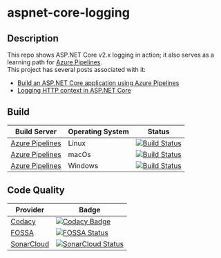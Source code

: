 # aspnet-core-logging

## Description

This repo shows ASP.NET Core v2.x logging in action; it also serves as a learning path for [Azure Pipelines](https://azure.microsoft.com/en-us/services/devops/pipelines/).  
This project has several posts associated with it:

- [Build an ASP.NET Core application using Azure Pipelines](https://crossprogramming.com/2019/03/17/build-asp-net-core-app-using-azure-pipelines.html)
- [Logging HTTP context in ASP.NET Core](https://crossprogramming.com/2018/12/27/logging-http-context-in-asp-net-core.html)

## Build

| Build Server                                                                    | Operating System | Status                                                                                                                                                                                                                                                                                                        |
| ------------------------------------------------------------------------------- | ---------------- | ------------------------------------------------------------------------------------------------------------------------------------------------------------------------------------------------------------------------------------------------------------------------------------------------------------- |
| [Azure Pipelines](https://azure.microsoft.com/en-us/services/devops/pipelines/) | Linux            | [![Build Status](https://satrapu.visualstudio.com/aspnet-core-logging/_apis/build/status/build-any-commit?branchName=feature/run-tests-using-nunit&jobName=Build%20on%20Linux)](https://satrapu.visualstudio.com/aspnet-core-logging/_build/latest?definitionId=2&branchName=feature/run-tests-using-nunit)   |
| [Azure Pipelines](https://azure.microsoft.com/en-us/services/devops/pipelines/) | macOs            | [![Build Status](https://satrapu.visualstudio.com/aspnet-core-logging/_apis/build/status/build-any-commit?branchName=feature/run-tests-using-nunit&jobName=Build%20on%20macOS)](https://satrapu.visualstudio.com/aspnet-core-logging/_build/latest?definitionId=2&branchName=feature/run-tests-using-nunit)   |
| [Azure Pipelines](https://azure.microsoft.com/en-us/services/devops/pipelines/) | Windows          | [![Build Status](https://satrapu.visualstudio.com/aspnet-core-logging/_apis/build/status/build-any-commit?branchName=feature/run-tests-using-nunit&jobName=Build%20on%20Windows)](https://satrapu.visualstudio.com/aspnet-core-logging/_build/latest?definitionId=2&branchName=feature/run-tests-using-nunit) |

## Code Quality

| Provider                                  | Badge                                                                                                                                                                                                                  |
| ----------------------------------------- | ---------------------------------------------------------------------------------------------------------------------------------------------------------------------------------------------------------------------- |
| [Codacy](https://www.codacy.com/)         | [![Codacy Badge](https://api.codacy.com/project/badge/Grade/001d9d7bbf43459aae186c7d8cd49858)](https://www.codacy.com/app/satrapu/aspnet-core-logging)                                                                 |
| [FOSSA](https://fossa.com/)               | [![FOSSA Status](https://app.fossa.io/api/projects/git%2Bgithub.com%2Fsatrapu%2Faspnet-core-logging.svg?type=shield)](https://app.fossa.io/projects/git%2Bgithub.com%2Fsatrapu%2Faspnet-core-logging?ref=badge_shield) |
| [SonarCloud](https://sonarcloud.io/about) | [![SonarCloud Status](https://sonarcloud.io/api/project_badges/measure?project=aspnet-core-logging&metric=alert_status)](https://sonarcloud.io/dashboard?id=aspnet-core-logging&branch=run-tests-using-nunit)          |
